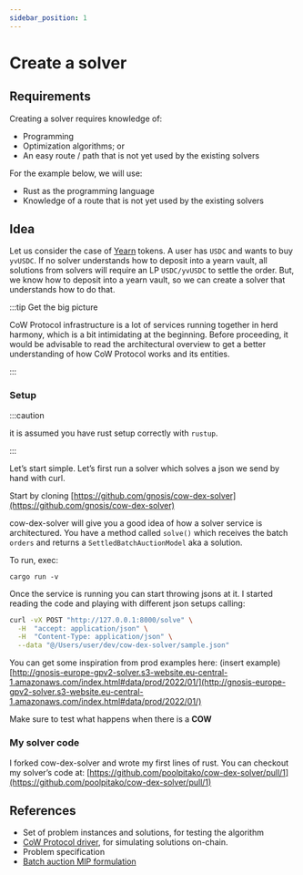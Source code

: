 ```yaml
---
sidebar_position: 1
---
```


# Create a solver

## Requirements

Creating a solver requires knowledge of:

- Programming
- Optimization algorithms; or
- An easy route / path that is not yet used by the existing solvers

For the example below, we will use:

- Rust as the programming language
- Knowledge of a route that is not yet used by the existing solvers

## Idea

Let us consider the case of [Yearn](https://yearn.fi) tokens. A user has `USDC` and wants to buy `yvUSDC`. If no solver understands how to deposit into a yearn vault, all solutions from solvers will require an LP `USDC/yvUSDC` to settle the order. But, we know how to deposit into a yearn vault, so we can create a solver that understands how to do that.

:::tip Get the big picture

CoW Protocol infrastructure is a lot of services running together in herd harmony, which is a bit intimidating at the beginning. Before proceeding, it would be advisable to read the architectural overview to get a better understanding of how CoW Protocol works and its entities.

:::

### Setup

:::caution

it is assumed you have rust setup correctly with `rustup`.

:::


Let’s start simple. Let’s first run a solver which solves a json we send by hand with curl.

Start by cloning [https://github.com/gnosis/cow-dex-solver](https://github.com/gnosis/cow-dex-solver)

cow-dex-solver will give you a good idea of how a solver service is architectured.
You have a method called `solve()` which receives the batch `orders` and returns a `SettledBatchAuctionModel` aka a solution.

To run, exec:

```
cargo run -v
```

Once the service is running you can start throwing jsons at it.
I started reading the code and playing with different json setups calling:

```bash
curl -vX POST "http://127.0.0.1:8000/solve" \
  -H  "accept: application/json" \
  -H  "Content-Type: application/json" \
  --data "@/Users/user/dev/cow-dex-solver/sample.json"
```

You can get some inspiration from prod examples here: (insert example)
[http://gnosis-europe-gpv2-solver.s3-website.eu-central-1.amazonaws.com/index.html#data/prod/2022/01/](http://gnosis-europe-gpv2-solver.s3-website.eu-central-1.amazonaws.com/index.html#data/prod/2022/01/)

Make sure to test what happens when there is a **COW**

### My solver code

I forked cow-dex-solver and wrote my first lines of rust.
You can checkout my solver’s code at:
[https://github.com/poolpitako/cow-dex-solver/pull/1](https://github.com/poolpitako/cow-dex-solver/pull/1)


## References

- Set of problem instances and solutions, for testing the algorithm
- [CoW Protocol driver](https://github.com/cowprotocol/services), for simulating solutions on-chain.
- Problem specification
- [Batch auction MIP formulation](https://github.com/gnosis/dex-research/blob/master/BatchAuctionOptimization/batchauctions.pdf)

